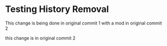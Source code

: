 # Testing History Removal

This change is being done in original commit 1 with a mod in original commit 2

this change is in original commit 2